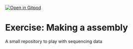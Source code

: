 [![Open in Gitpod](https://gitpod.io/button/open-in-gitpod.svg)](https://gitpod.io/https://github.com/Joon-Klaps/Exercises-ECV)
# Exercise: Making a assembly 
A small repository to play with sequencing data
